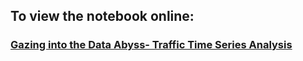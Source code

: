 ## To view the notebook online: 

### [Gazing into the Data Abyss- Traffic Time Series Analysis](https://nbviewer.jupyter.org/github/shawnd29/summer-projects-2019/blob/master/5%20-%20Time-Series%20Traffic%20Analysis/Gazing%20into%20the%20Data%20Abyss-%20Traffic%20Time%20Series%20Analysis.ipynb)
